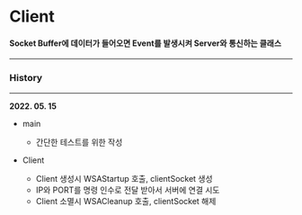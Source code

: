 # __Client__

#### Socket Buffer에 데이터가 들어오면 Event를 발생시켜 Server와 통신하는 클래스

------------

### __History__

-----------

**2022. 05. 15**

- main
  + 간단한 테스트를 위한 작성

- Client
  + Client 생성시 WSAStartup 호출, clientSocket 생성
  + IP와 PORT를 명령 인수로 전달 받아서 서버에 연결 시도
  + Client 소멸시 WSACleanup 호출, clientSocket 해제